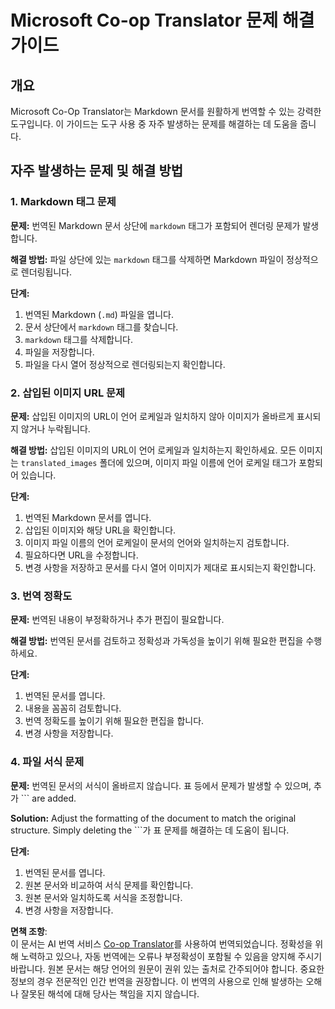 <!--
CO_OP_TRANSLATOR_METADATA:
{
  "original_hash": "0788d7ebe4876c9be89132f48e09b26d",
  "translation_date": "2025-06-12T12:24:16+00:00",
  "source_file": "getting_started/troubleshooting.md",
  "language_code": "ko"
}
-->
# Microsoft Co-op Translator 문제 해결 가이드


## 개요
Microsoft Co-Op Translator는 Markdown 문서를 원활하게 번역할 수 있는 강력한 도구입니다. 이 가이드는 도구 사용 중 자주 발생하는 문제를 해결하는 데 도움을 줍니다.

## 자주 발생하는 문제 및 해결 방법

### 1. Markdown 태그 문제
**문제:** 번역된 Markdown 문서 상단에 `markdown` 태그가 포함되어 렌더링 문제가 발생합니다.

**해결 방법:** 파일 상단에 있는 `markdown` 태그를 삭제하면 Markdown 파일이 정상적으로 렌더링됩니다.

**단계:**
1. 번역된 Markdown (`.md`) 파일을 엽니다.
2. 문서 상단에서 `markdown` 태그를 찾습니다.
3. `markdown` 태그를 삭제합니다.
4. 파일을 저장합니다.
5. 파일을 다시 열어 정상적으로 렌더링되는지 확인합니다.

### 2. 삽입된 이미지 URL 문제
**문제:** 삽입된 이미지의 URL이 언어 로케일과 일치하지 않아 이미지가 올바르게 표시되지 않거나 누락됩니다.

**해결 방법:** 삽입된 이미지의 URL이 언어 로케일과 일치하는지 확인하세요. 모든 이미지는 `translated_images` 폴더에 있으며, 이미지 파일 이름에 언어 로케일 태그가 포함되어 있습니다.

**단계:**
1. 번역된 Markdown 문서를 엽니다.
2. 삽입된 이미지와 해당 URL을 확인합니다.
3. 이미지 파일 이름의 언어 로케일이 문서의 언어와 일치하는지 검토합니다.
4. 필요하다면 URL을 수정합니다.
5. 변경 사항을 저장하고 문서를 다시 열어 이미지가 제대로 표시되는지 확인합니다.

### 3. 번역 정확도
**문제:** 번역된 내용이 부정확하거나 추가 편집이 필요합니다.

**해결 방법:** 번역된 문서를 검토하고 정확성과 가독성을 높이기 위해 필요한 편집을 수행하세요.

**단계:**
1. 번역된 문서를 엽니다.
2. 내용을 꼼꼼히 검토합니다.
3. 번역 정확도를 높이기 위해 필요한 편집을 합니다.
4. 변경 사항을 저장합니다.

### 4. 파일 서식 문제
**문제:** 번역된 문서의 서식이 올바르지 않습니다. 표 등에서 문제가 발생할 수 있으며, 추가 ``` are added.

**Solution:** Adjust the formatting of the document to match the original structure. Simply deleting the ```가 표 문제를 해결하는 데 도움이 됩니다.

**단계:**
1. 번역된 문서를 엽니다.
2. 원본 문서와 비교하여 서식 문제를 확인합니다.
3. 원본 문서와 일치하도록 서식을 조정합니다.
4. 변경 사항을 저장합니다.

**면책 조항**:  
이 문서는 AI 번역 서비스 [Co-op Translator](https://github.com/Azure/co-op-translator)를 사용하여 번역되었습니다. 정확성을 위해 노력하고 있으나, 자동 번역에는 오류나 부정확성이 포함될 수 있음을 양지해 주시기 바랍니다. 원본 문서는 해당 언어의 원문이 권위 있는 출처로 간주되어야 합니다. 중요한 정보의 경우 전문적인 인간 번역을 권장합니다. 이 번역의 사용으로 인해 발생하는 오해나 잘못된 해석에 대해 당사는 책임을 지지 않습니다.